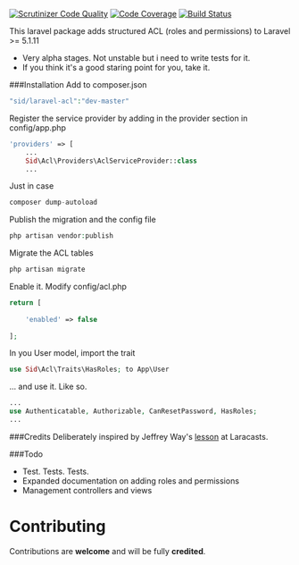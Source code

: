 
[![Scrutinizer Code Quality](https://scrutinizer-ci.com/g/sidis405/laravel-acl/badges/quality-score.png?b=master)](https://scrutinizer-ci.com/g/sidis405/laravel-acl/?branch=master) [![Code Coverage](https://scrutinizer-ci.com/g/sidis405/laravel-acl/badges/coverage.png?b=master)](https://scrutinizer-ci.com/g/sidis405/laravel-acl/?branch=master) [![Build Status](https://scrutinizer-ci.com/g/sidis405/laravel-acl/badges/build.png?b=master)](https://scrutinizer-ci.com/g/sidis405/laravel-acl/build-status/master)

This laravel package adds structured ACL (roles and permissions) to Laravel >= 5.1.11

- Very alpha stages. Not unstable but i need to write tests for it.
- If you think it's a good staring point for you, take it.


###Installation
Add to composer.json 

```php
"sid/laravel-acl":"dev-master" 
```

Register the service provider by adding in the provider section in config/app.php

```php
'providers' => [
    ...
    Sid\Acl\Providers\AclServiceProvider::class
    ...
```

Just in case

```php
composer dump-autoload
```

Publish the migration and the config file

```php
php artisan vendor:publish
```

Migrate the ACL tables

```php
php artisan migrate
```

Enable it. Modify config/acl.php

```php
return [
    
    'enabled' => false
    
];
```

In you User model, import the trait

```php
use Sid\Acl\Traits\HasRoles; to App\User
```

... and use it. Like so.

```php
...
use Authenticatable, Authorizable, CanResetPassword, HasRoles;
...
```


###Credits
Deliberately inspired by Jeffrey Way's [lesson](https://laracasts.com/series/whats-new-in-laravel-5-1/episodes/16) at Laracasts.

###Todo
- Test. Tests. Tests.
- Expanded documentation on adding roles and permissions
- Management controllers and views

# Contributing

Contributions are **welcome** and will be fully **credited**.
